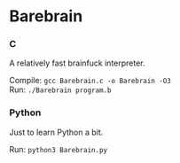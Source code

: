 # Barebrain

### C

A relatively fast brainfuck interpreter.

Compile: `gcc Barebrain.c -o Barebrain -O3`  
Run: `./Barebrain program.b`

### Python

Just to learn Python a bit.

Run: `python3 Barebrain.py`